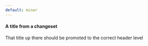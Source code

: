 ```yaml
---
default: minor
---
```


#### A title from a changeset

That title up there should be promoted to the correct header level
